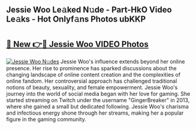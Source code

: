 ## Jessie Woo Le𝚊ked N𝚞de - Part-HkO Video Le𝚊ks - Hot Onlyf𝚊ns Photos ubKKP

# <h2><a href="http://ac2438.deff.icu/?id=Jessie+Woo">🔗 New 👉🔴 Jessie Woo VIDEO Photos</a></h2>

[![Jessie Woo N𝚞des](https://i.imgur.com/rIISA9y.gif)](http://ac2438.deff.icu/?id=Jessie+Woo)
Jessie Woo's influence extends beyond her online presence. Her rise to prominence has sparked discussions about the changing landscape of online content creation and the complexities of online fandom. Her controversial approach has challenged traditional notions of beauty, sexuality, and female empowerment. Jessie Woo's journey into the world of social media began with her love for gaming. She started streaming on Twitch under the username "GingerBreaker" in 2013, where she gained a small but dedicated following. Jessie Woo's charisma and infectious energy shone through her streams, making her a popular figure in the gaming community.
